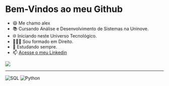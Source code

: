 # Bem-Vindos ao meu Github

- 😄 Me chamo alex 
- 📚 Cursando Análise e Desenvolvimento de Sistemas na Uninove.
- 🌐 Iniciando neste Universo Tecnológico.
- 👨🏻‍🎓 Sou formado em Direito.
- 💫 Estudando sempre.
- 📫 [Acesse o meu Linkedin](https://www.linkedin.com/in/alexcarmonadev/)


![](https://encrypted-tbn0.gstatic.com/images?q=tbn:ANd9GcSam7c96o1nHXO6RvvdwHpmn00ZOzFVSaVLehCJLUyTdB7XC7oXbu-rp4Ev3RvoJkueW4M&usqp=CAU)

--------------
![SQL](https://cdn.jsdelivr.net/gh/devicons/devicon@latest/icons/azuresqldatabase/azuresqldatabase-original.svg)
![Python](https://cdn.jsdelivr.net/gh/devicons/devicon@latest/icons/python/python-original.svg)




<!-- site para os emojis: https://gist.github.com/rxaviers/7360908 -->
<!-- site de icones legais:  https://devicon.dev/ -->



<!--
**Alexcarmona1/Alexcarmona1** is a ✨ _special_ ✨ repository because its `README.md` (this file) appears on your GitHub profile.

Here are some ideas to get you started:

- 🔭 I’m currently working on ...
- 🌱 I’m currently learning ...
- 👯 I’m looking to collaborate on ...
- 🤔 I’m looking for help with ...
- 💬 Ask me about ...
- 📫 How to reach me: ...
- 😄 Pronouns: ...
- ⚡ Fun fact: ...
-->
